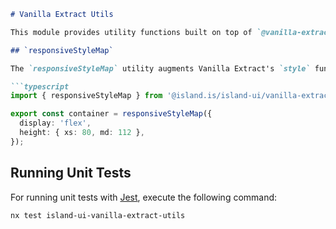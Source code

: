 ```markdown
# Vanilla Extract Utils

This module provides utility functions built on top of `@vanilla-extract/css`. These utilities are intended to be imported and used exclusively within `*.css.ts` files.

## `responsiveStyleMap`

The `responsiveStyleMap` utility augments Vanilla Extract's `style` function, allowing for the inclusion of styles with breakpoint-specific variations. Below is an example demonstrating its usage:

```typescript
import { responsiveStyleMap } from '@island.is/island-ui/vanilla-extract-utils';

export const container = responsiveStyleMap({
  display: 'flex',
  height: { xs: 80, md: 112 },
});
```

## Running Unit Tests

For running unit tests with [Jest](https://jestjs.io), execute the following command:

```bash
nx test island-ui-vanilla-extract-utils
```
```